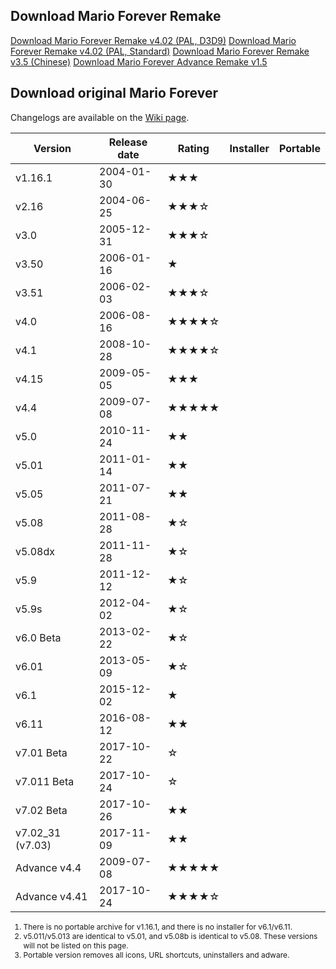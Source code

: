 <script setup>
    import DownloadButton from "../components/ButtonDownload.vue"
</script>

## Download Mario Forever Remake

<a class="md-button" href="https://www.mediafire.com/file/y6gkzn4uq3b1p6x/MFRemake_v4.02_%2528direct_3d_9%2529.rar/file">Download Mario Forever Remake v4.02 (PAL, D3D9)</a>
<a class="md-button" href="https://www.mediafire.com/file/2o1sxkbu2r5chyn/MFRemake_v4.02.rar/file">Download Mario Forever Remake v4.02 (PAL, Standard)</a>
<a class="md-button" href="https://file.marioforever.net/mario-forever/games/chinese-fangames/2017/Mario%20Forever%20Remake%20v3.5.rar">Download Mario Forever Remake v3.5 (Chinese)</a>
<a class="md-button" href="https://file.marioforever.net/mario-forever/games/chinese-fangames/2017/Mario%20Forever%20Advance%20Remake%20v1.5.rar">Download Mario Forever Advance Remake v1.5</a>

## Download original Mario Forever

Changelogs are available on the [Wiki page](https://en.wiki.marioforever.net/wiki/Mario_Forever).

| Version | Release date | Rating | Installer | Portable |
| --- | --- | --- | --- | --- |
| v1.16.1 | 2004-01-30 | ★★★ | <DownloadButton href="https://file.marioforever.net/mario-forever/games/original-mf/installer/Mario%20Forever%201.16.1.exe" lan="en"/> |     |
| v2.16 | 2004-06-25 | ★★★☆ | <DownloadButton href="https://file.marioforever.net/mario-forever/games/original-mf/installer/Mario%20Forever%202.16.exe" lan="en"/> | <DownloadButton href="https://file.marioforever.net/mario-forever/games/original-mf/portable/Mario%20Forever%202.16.7z" lan="en"/> |
| v3.0 | 2005-12-31 | ★★★☆ | <DownloadButton href="https://file.marioforever.net/mario-forever/games/original-mf/installer/Mario%20Forever%203.0.exe" lan="en"/> | <DownloadButton href="https://file.marioforever.net/mario-forever/games/original-mf/portable/Mario%20Forever%203.0.7z" lan="en"/> |
| v3.50 | 2006-01-16 | ★   | <DownloadButton href="https://file.marioforever.net/mario-forever/games/original-mf/installer/Mario%20Forever%203.50.exe" lan="en"/> | <DownloadButton href="https://file.marioforever.net/mario-forever/games/original-mf/portable/Mario%20Forever%203.50.7z" lan="en"/> |
| v3.51 | 2006-02-03 | ★★★☆ | <DownloadButton href="https://file.marioforever.net/mario-forever/games/original-mf/installer/Mario%20Forever%203.51.exe" lan="en"/> | <DownloadButton href="https://file.marioforever.net/mario-forever/games/original-mf/portable/Mario%20Forever%203.51.7z" lan="en"/> |
| v4.0 | 2006-08-16 | ★★★★☆ | <DownloadButton href="https://file.marioforever.net/mario-forever/games/original-mf/installer/Mario%20Forever%204.0.exe" lan="en"/> | <DownloadButton href="https://file.marioforever.net/mario-forever/games/original-mf/portable/Mario%20Forever%204.0.7z" lan="en"/> |
| v4.1 | 2008-10-28 | ★★★★☆ | <DownloadButton href="https://file.marioforever.net/mario-forever/games/original-mf/installer/Mario%20Forever%204.1.exe" lan="en"/> | <DownloadButton href="https://file.marioforever.net/mario-forever/games/original-mf/portable/Mario%20Forever%204.1.7z" lan="en"/> |
| v4.15 | 2009-05-05 | ★★★ | <DownloadButton href="https://file.marioforever.net/mario-forever/games/original-mf/installer/Mario%20Forever%204.15.exe" lan="en"/> | <DownloadButton href="https://file.marioforever.net/mario-forever/games/original-mf/portable/Mario%20Forever%204.15.7z" lan="en"/> |
| v4.4 | 2009-07-08 | ★★★★★ | <DownloadButton href="https://file.marioforever.net/mario-forever/games/original-mf/installer/Mario%20Forever%204.4.exe" lan="en"/> | <DownloadButton href="https://file.marioforever.net/mario-forever/games/original-mf/portable/Mario%20Forever%204.4.7z" lan="en"/> |
| v5.0 | 2010-11-24 | ★★  | <DownloadButton href="https://file.marioforever.net/mario-forever/games/original-mf/installer/Mario%20Forever%205.0.exe" lan="en"/> | <DownloadButton href="https://file.marioforever.net/mario-forever/games/original-mf/portable/Mario%20Forever%205.0.7z" lan="en"/> |
| v5.01 | 2011-01-14 | ★★  | <DownloadButton href="https://file.marioforever.net/mario-forever/games/original-mf/installer/Mario%20Forever%205.01.exe" lan="en"/> | <DownloadButton href="https://file.marioforever.net/mario-forever/games/original-mf/portable/Mario%20Forever%205.01.7z" lan="en"/> |
| v5.05 | 2011-07-21 | ★★  | <DownloadButton href="https://file.marioforever.net/mario-forever/games/original-mf/installer/Mario%20Forever%205.05.exe" lan="en"/> | <DownloadButton href="https://file.marioforever.net/mario-forever/games/original-mf/portable/Mario%20Forever%205.05.7z" lan="en"/> |
| v5.08 | 2011-08-28 | ★☆  | <DownloadButton href="https://file.marioforever.net/mario-forever/games/original-mf/installer/Mario%20Forever%205.08.exe" lan="en"/> | <DownloadButton href="https://file.marioforever.net/mario-forever/games/original-mf/portable/Mario%20Forever%205.08.7z" lan="en"/> |
| v5.08dx | 2011-11-28 | ★☆  | <DownloadButton href="https://file.marioforever.net/mario-forever/games/original-mf/installer/Mario%20Forever%205.08dx.exe" lan="en"/> | <DownloadButton href="https://file.marioforever.net/mario-forever/games/original-mf/portable/Mario%20Forever%205.08%20Direct%20X.7z" lan="en"/> |
| v5.9 | 2011-12-12 | ★☆  | <DownloadButton href="https://file.marioforever.net/mario-forever/games/original-mf/installer/Mario%20Forever%205.9.exe" lan="en"/> | <DownloadButton href="https://file.marioforever.net/mario-forever/games/original-mf/portable/Mario%20Forever%205.9.7z" lan="en"/> |
| v5.9s | 2012-04-02 | ★☆  | <DownloadButton href="https://file.marioforever.net/mario-forever/games/original-mf/installer/Mario%20Forever%205.9s.exe" lan="en"/> | <DownloadButton href="https://file.marioforever.net/mario-forever/games/original-mf/portable/Mario%20Forever%205.9s.7z" lan="en"/> |
| v6.0 Beta | 2013-02-22 | ★☆  | <DownloadButton href="https://file.marioforever.net/mario-forever/games/original-mf/installer/Mario%20Forever%206.0.exe" lan="en"/> | <DownloadButton href="https://file.marioforever.net/mario-forever/games/original-mf/portable/Mario%20Forever%206.0.7z" lan="en"/> |
| v6.01 | 2013-05-09 | ★☆  | <DownloadButton href="https://file.marioforever.net/mario-forever/games/original-mf/installer/Mario%20Forever%206.01.exe" lan="en"/> | <DownloadButton href="https://file.marioforever.net/mario-forever/games/original-mf/portable/Mario%20Forever%206.01.7z" lan="en"/> |
| v6.1 | 2015-12-02 | ★   |     | <DownloadButton href="https://file.marioforever.net/mario-forever/games/original-mf/portable/Mario%20Forever%206.1.rar" lan="en"/> |
| v6.11 | 2016-08-12 | ★★  |     | <DownloadButton href="https://file.marioforever.net/mario-forever/games/original-mf/portable/Mario%20Forever%206.11.rar" lan="en"/> |
| v7.01 Beta | 2017-10-22 | ☆   | <DownloadButton href="https://file.marioforever.net/mario-forever/games/original-mf/installer/Mario%20Forever%207.01.exe" lan="en"/> | <DownloadButton href="https://file.marioforever.net/mario-forever/games/original-mf/portable/Mario%20Forever%207.01.7z" lan="en"/> |
| v7.011 Beta | 2017-10-24 | ☆   | <DownloadButton href="https://file.marioforever.net/mario-forever/games/original-mf/installer/Mario%20Forever%207.011.exe" lan="en"/> | <DownloadButton href="https://file.marioforever.net/mario-forever/games/original-mf/portable/Mario%20Forever%207.011.7z" lan="en"/> |
| v7.02 Beta | 2017-10-26 | ★★  | <DownloadButton href="https://file.marioforever.net/mario-forever/games/original-mf/installer/Mario%20Forever%207.02.exe" lan="en"/> | <DownloadButton href="https://file.marioforever.net/mario-forever/games/original-mf/portable/Mario%20Forever%207.02.7z" lan="en"/> |
| v7.02_31 (v7.03) | 2017-11-09 | ★★  | <DownloadButton href="https://file.marioforever.net/mario-forever/games/original-mf/installer/Mario%20Forever%207.03.exe" lan="en"/> | <DownloadButton href="https://file.marioforever.net/mario-forever/games/original-mf/portable/Mario%20Forever%207.03.7z" lan="en"/> |
| Advance v4.4 | 2009-07-08 | ★★★★★ | <DownloadButton href="https://file.marioforever.net/mario-forever/games/original-mf/installer/Mario%20Forever%20Advance.exe" lan="en"/> | <DownloadButton href="https://file.marioforever.net/mario-forever/games/original-mf/portable/Mario%20Forever%20Advance%20Edition.7z" lan="en"/> |
| Advance v4.41 | 2017-10-24 | ★★★★☆ | <DownloadButton href="https://file.marioforever.net/mario-forever/games/original-mf/installer/Mario%20Forever%20Advance%20v4.41.exe" lan="en"/> | <DownloadButton href="https://file.marioforever.net/mario-forever/games/original-mf/portable/Mario%20Forever%20Advance%20v4.41.7z" lan="en"/> |

<div class="foot-note" style="font-size:12px">

1. There is no portable archive for v1.16.1, and there is no installer for v6.1/v6.11.  
2. v5.011/v5.013 are identical to v5.01, and v5.08b is identical to v5.08. These versions will not be listed on this page.  
3. Portable version removes all icons, URL shortcuts, uninstallers and adware. 
</div>
